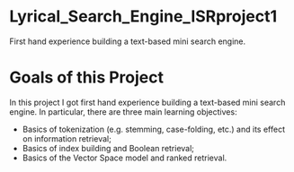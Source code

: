 # Lyrical_Search_Engine_ISRproject1
First hand experience building a text-based mini search engine.

# Goals of this Project
In this project I got first hand experience building a text-based mini search engine. In particular, there are three main learning objectives: 
* Basics of tokenization (e.g. stemming, case-folding, etc.) and its effect on information retrieval; 
* Basics of index building and Boolean retrieval; 
* Basics of the Vector Space model and ranked retrieval.
